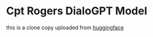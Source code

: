 # Cpt Rogers DialoGPT Model

this is a clone copy uploaded from <a href="https://huggingface.co/rhollings/DialoGPT_small_steverogers">huggingface</a>

<!-- 
To monitor my Uptime Robo https://uptimerobot.com/dashboard#790614337 
-->
